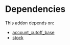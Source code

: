 # Dependencies

This addon depends on:

- [account_cutoff_base](../../../../odoo-bringout-oca-account-closing-account_cutoff_base)
- [stock](../../../../../oca-ocb-warehouse/odoo-bringout-oca-ocb-stock)
